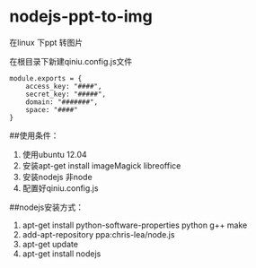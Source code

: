 # nodejs-ppt-to-img
在linux 下ppt 转图片

在根目录下新建qiniu.config.js文件

    module.exports = {
    	access_key: "####",
    	secret_key: "#####",
    	domain: "#######",
    	space: "####"
    }


##使用条件：

 1. 使用ubuntu 12.04
 2. 安装apt-get install imageMagick libreoffice
 3. 安装nodejs 非node
 4. 配置好qiniu.config.js
 

##nodejs安装方式：

 1. apt-get install python-software-properties python g++ make
 2. add-apt-repository ppa:chris-lea/node.js
 3. apt-get update
 4. apt-get install nodejs